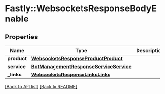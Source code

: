 # Fastly::WebsocketsResponseBodyEnable

## Properties

| Name | Type | Description | Notes |
| ---- | ---- | ----------- | ----- |
| **product** | [**WebsocketsResponseProductProduct**](WebsocketsResponseProductProduct.md) |  | [optional] |
| **service** | [**BotManagementResponseServiceService**](BotManagementResponseServiceService.md) |  | [optional] |
| **_links** | [**WebsocketsResponseLinksLinks**](WebsocketsResponseLinksLinks.md) |  | [optional] |

[[Back to API list]](../../README.md#endpoints) [[Back to README]](../../README.md)

